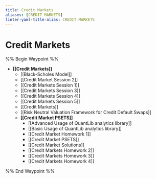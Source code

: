 ```yaml
---
title: Credit Markets
aliases: [CREDIT MARKETS]
linter-yaml-title-alias: CREDIT MARKETS
---
```


# Credit Markets

%% Begin Waypoint %%

- **[[Credit Markets]]**
	- [[Black-Scholes Model]]
	- [[Credit Market Session 2]]
	- [[Credit Markets Session 1]]
	- [[Credit Markets Session 3]]
	- [[Credit Markets Session 4]]
	- [[Credit Markets Session 5]]
	- [[Credit Markets]]
	- [[Risk Neutral Valuation Framework for Credit Default Swaps]]
	- **[[Credit Market PSETS]]**
		- [[Advanced Usage of QuantLib analytics library]]
		- [[Basic Usage of QuantLib analytics library]]
		- [[Credit Market Homework 1]]
		- [[Credit Market PSETS]]
		- [[Credit Market Solutions]]
		- [[Credit Markets Homework 2]]
		- [[Credit Markets Homework 3]]
		- [[Credit Markets Homework 4]]

%% End Waypoint %%